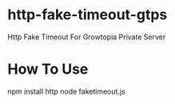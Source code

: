 # http-fake-timeout-gtps
Http Fake Timeout For Growtopia Private Server

# How To Use
npm install http
node faketimeout.js
